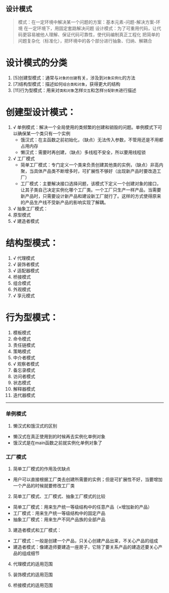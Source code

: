 ## 设计模式
>模式：在一定环境中解决某一个问题的方案：基本元素-问题-解决方案-环境
      在一定环境下，用固定套路解决问题
>设计模式：为了可重用代码，让代码更容易被他人理解、保证代码可靠性，使代码编制真正工程化
          把简单的问题复杂化（标准化），把环境中的各个部分进行抽象、归纳、解耦合

# 设计模式的分类
1. [5]创建型模式：通常与`对象的创建`有关，涉及到`对象实例化`的方法
2. [7]结构型模式：描述如何`组合类和对象`，获得更大的结构
3. [11]行为型模式：用来对`类和对象`怎样`交互`和怎样`分配职责`进行描述

# 创建型设计模式：
1. √  单例模式：解决一个全局使用的类频繁的创建和销毁的问题。单例模式下可以确保某一个类只有一个实例
      * 饿汉式：在主函数之前初始化，（缺点）无法传入参数，不管用还是不用都占用内存
      * 懒汉式：需要时再创建，（缺点）多线程不安全，所以要用线程锁
2. √  工厂模式
      * 简单工厂模式：专门定义一个类来负责创建其他类的实例，（缺点）非高内聚，当具体产品类不断增多时，可扩展性不够好（出现新产品时要改造工厂）
      * 工厂模式：主要解决接口选择问题，该模式下定义一个创建对象的接口，让其子类自己决定实例化哪个工厂类。一个工厂只生产一样产品，当需要新产品时，只需要设计新产品和建设新工厂就行了。这样的方式使得原来的产品生产线不受新产品的影响实现了解耦。
3. √  抽象工厂模式：
4.    原型模式
5. √  建造者模式

# 结构型模式：
1. √  代理模式
2. √  装饰者模式
3. √  适配器模式
4.    桥接模式
5.    组合模式
6.    外观模式
7. √  享元模式


# 行为型模式：
1.    模板模式
2.    命令模式
3.    责任链模式
4.    策略模式
5.    中介者模式
6. √  观察者模式
7.    备忘录模式
8.    访问者模式
9.    状态模式
10.   解释器模式
11.   迭代器模式


***


### 单例模式
1. 懒汉式和饿汉式的区别
* 懒汉式在真正使用到的时候再去实例化单例对象
* 饿汉式是在main函数之前就实例化单例对象了


### 工厂模式
1. 简单工厂模式的作用及优缺点
* 用户可以直接根据工厂类去创建所需要的实例；但是可扩展性不好，当要增加一个产品的时候就要修改工厂类

2. 简单工厂模式、工厂模式、抽象工厂模式的比较
* 简单工厂模式：用来生产统一等级结构中的任意产品（×增加新的产品）
* 工厂模式：用来生产统一等级结构中的固定产品
* 抽象工厂模式：用来生产不同产品族的全部产品

3. 建造者模式和工厂模式：
* 工厂模式：一般是创建一个产品，只关心创建产品出来，不关心产品的组成
* 建造者模式：像建造师要建造一座房子，它除了要关系产品的建造还要关心产品的组成细节


4. 代理模式的适用范围

5. 装饰模式的适用范围

6. 桥接模式的适用范围
